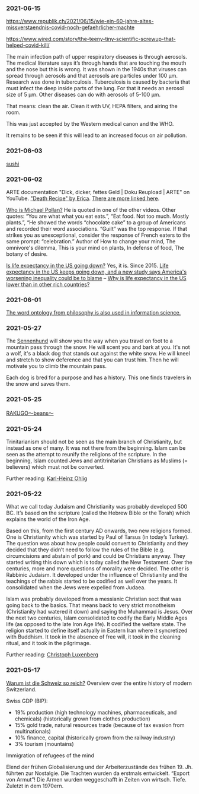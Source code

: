 ### 2021-06-15

https://www.republik.ch/2021/06/15/wie-ein-60-jahre-altes-missverstaendnis-covid-noch-gefaehrlicher-machte

https://www.wired.com/story/the-teeny-tiny-scientific-screwup-that-helped-covid-kill/

The main infection path of upper respiratory diseases is through aerosols. The medical literature says it’s through hands that are touching the mouth and the nose but this is wrong. It was shown in the 1940s that viruses can spread through aerosols and that aerosols are particles under 100 μm. Research was done in tuberculosis. Tuberculosis is caused by bacteria that must infect the deep inside parts of the lung. For that it needs an aerosol size of 5 μm. Other diseases can do with aerosols of 5-100 μm.

That means: clean the air. Clean it with UV, HEPA filters, and airing the room.

This was just accepted by the Western medical canon and the WHO.

It remains to be seen if this will lead to an increased focus on air pollution.

### 2021-06-03

[sushi](https://www.youtube.com/watch?v=0b75cl4-qRE)

### 2021-06-02

ARTE documentation "Dick, dicker, fettes Geld \| Doku Reupload \| ARTE" on YouTube. ["Death Recipe" by Erica](https://www.youtube.com/watch?v=Xe69WNbNS0g). [There are more linked here](https://www.wnyc.org/story/poets-give-voice-to-the-toll-of-type-2-diabetes/).

[Who is Michael Pollan?](https://www.google.com/search?q=michael+pollan) He is quoted in one of the other videos. Other quotes: “You are what what you eat eats.”, “Eat food. Not too much. Mostly plants.”, “He showed the words “chocolate cake” to a group of Americans and recorded their word associations. “Guilt” was the top response. If that strikes you as unexceptional, consider the response of French eaters to the same prompt: “celebration.” Author of How to change your mind, The omnivore's dilemma, This is your mind on plants, In defense of food, The botany of desire.

[Is life expectancy in the US going down?](https://www.google.com/search?q=is+life+expectancy+in+the+us+going+down) Yes, it is. Since 2015. [Life expectancy in the US keeps going down, and a new study says America's worsening inequality could be to blame](https://www.businessinsider.com/us-life-expectancy-declined-for-third-year-in-a-row-2019-11) – [Why is life expectancy in the US lower than in other rich countries?](https://ourworldindata.org/us-life-expectancy-low)

### 2021-06-01

[The word ontology from philosophy is also used in information science.](https://en.wikipedia.org/wiki/Ontology_(information_science))

### 2021-05-27

The [Sennenhund](https://en.wikipedia.org/wiki/Swiss_mountain_dog) will show you the way when you travel on foot to a mountain pass through the snow. He will scent you and bark at you. It's not a wolf, it's a black dog that stands out against the white snow. He will kneel and stretch to show deference and that you can trust him. Then he will motivate you to climb the mountain pass.

Each dog is bred for a purpose and has a history. This one finds travelers in the snow and saves them.

### 2021-05-25

[RAKUGO～beans～](https://youtu.be/YBeRUDn1eTI)

### 2021-05-24

Trinitarianism should not be seen as the main branch of Christianity, but instead as one of many. It was not there from the beginning. Islam can be seen as the attempt to reunify the religions of the scripture. In the beginning, Islam counted Jews and antitrinitarian Christians as Muslims (= believers) which must not be converted.

Further reading: [Karl-Heinz Ohlig](https://de.wikipedia.org/wiki/Karl-Heinz_Ohlig)

### 2021-05-22

What we call today Judaism and Christianity was probably developed 500 BC. It’s based on the scripture (called the Hebrew Bible or the Torah) which explains the world of the Iron Age.

Based on this, from the first century AD onwards, two new religions formed. One is Christianity which was started by Paul of Tarsus (in today’s Turkey). The question was about how people could convert to Christianity and they decided that they didn’t need to follow the rules of the Bible (e.g. circumcisions and abstain of pork) and could be Christians anyway. They started writing this down which is today called the New Testament. Over the centuries, more and more questions of morality were decided. The other is Rabbinic Judaism. It developed under the influence of Christianity and the teachings of the rabbis started to be codified as well over the years. It consolidated when the Jews were expelled from Judaea.

Islam was probably developed from a messianic Christian sect that was going back to the basics. That means back to very strict monotheism (Christianity had watered it down) and saying the Muhammad is Jesus. Over the next two centuries, Islam consolidated to codify the Early Middle Ages life (as opposed to the late Iron Age life). It codified the welfare state. The religion started to define itself actually in Eastern Iran where it syncretized with Buddhism. It took in the absence of free will, it took in the cleaning ritual, and it took in the pilgrimage.

Further reading: [Christoph Luxenberg](https://de.wikipedia.org/wiki/Christoph_Luxenberg)

### 2021-05-17

[Warum ist die Schweiz so reich?](https://youtu.be/zMwuMlIP1sQ) Overview over the entire history of modern Switzerland.

Swiss GDP (BIP):

* 19% production (high technology machines, pharmaceuticals, and chemicals) (historically grown from clothes production)
* 15% gold trade, natural resources trade (because of tax evasion from multinationals)
* 10% finance, capital (historically grown from the railway industry)
* 3% tourism (mountains)

Immigration of refugees of the mind

Elend der frühen Globalisierung und der Arbeiterzustände des frühen 19. Jh. führten zur Nostalgie. Die Trachten wurden da erstmals entwickelt.
“Export von Armut”! Die Armen wurden weggeschafft in Zeiten von wirtsch. Tiefe. Zuletzt in dem 1970ern.
